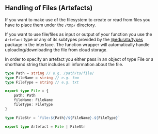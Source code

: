 ## Handling of Files (Artefacts)

If you want to make use of the filesystem to create or read from files you have to place them under the `/tmp/` directory. 

If you want to use file/files as input or output of your function you use the `Artefact` type or any of its subtypes provided by the [@edurata/types](https://www.npmjs.com/package/@edurata/types) package in the interface. The function wrapper will automatically handle uploading/downloading the file from cloud storage. 

In order to specify an artefact you either pass in an object of type File or a shorthand string that includes all information about the file.

```typescript
type Path = string // e.g. /path/to/file/
type FileName = string // e.g. foo
type FileType = string // e.g. txt

export type File = {
    path: Path 
    fileName: FileName
    fileType: FileType
}

type FileStr = `file:${Path}/${FileName}.${FileType}`

export type Artefact = File | FileStr

```
